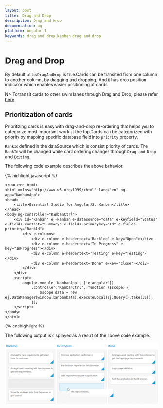```yaml
---
layout: post
title:  Drag and Drop
description: Drag and Drop
documentation: ug
platform: Angular-1
keywords: drag and drop,kanban drag and drop
---
```


# Drag and Drop

By default `allowDragAndDrop` is true.Cards can be transited from one column to another column, by dragging and dropping. And it has drop position indicator which enables easier positioning of cards

N> To transit cards to other swim lanes through Drag and Drop, please refer [here](https://help.syncfusion.com/js/kanban/swimlanes#drag-and-drop-between-swim-lanes).

## Prioritization of cards

Prioritizing cards is easy with drag-and-drop re-ordering that helps you to categorize most important work at the top.Cards can be categorized with priority by mapping specific database field into `priority` property.

`RankId` defined in the dataSource which is consist priority of cards. The `RankId` will be changed while card ordering changes through `Drag and Drop` and `Editing`.

The following code example describes the above behavior.

{% highlight javascript %}

    <!DOCTYPE html>
    <html xmlns="http://www.w3.org/1999/xhtml" lang="en" ng-app="KanbanApp">
    <head>
        <title>Essential Studio for AngularJS: Kanban</title>        
    </head>
    <body ng-controller="KanbanCtrl">
        <div id="Kanban" ej-kanban e-datasource="data" e-keyfield="Status" e-fields-content="Summary" e-fields-primarykey="Id" e-fields-priority="RankId">
            <div e-columns>
                <div e-column e-headertext="Backlog" e-key="Open"></div>
                <div e-column e-headertext="In Progress" e-key="InProgress"></div>
                <div e-column e-headertext="Testing" e-key="Testing"></div>
                <div e-column e-headertext="Done" e-key="Close"></div>
            </div>
        </div>
        <script>
            angular.module('KanbanApp', ['ejangular'])
                .controller('KanbanCtrl', function ($scope) {
                    $scope.data = new ej.DataManager(window.kanbanData).executeLocal(ej.Query().take(30));
                });
        </script>
    </body>
    </html>

{% endhighlight %}

The following output is displayed as a result of the above code example.

![](Drag_and_Drop_images/drag_and_drop_img1.png)
